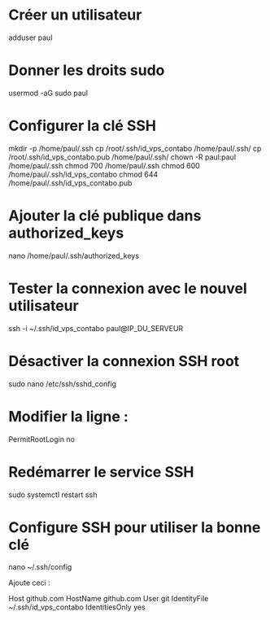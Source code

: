 # Créer un utilisateur
adduser paul

# Donner les droits sudo
usermod -aG sudo paul

# Configurer la clé SSH
mkdir -p /home/paul/.ssh
cp /root/.ssh/id_vps_contabo /home/paul/.ssh/
cp /root/.ssh/id_vps_contabo.pub /home/paul/.ssh/
chown -R paul:paul /home/paul/.ssh
chmod 700 /home/paul/.ssh
chmod 600 /home/paul/.ssh/id_vps_contabo
chmod 644 /home/paul/.ssh/id_vps_contabo.pub

# Ajouter la clé publique dans authorized_keys
nano /home/paul/.ssh/authorized_keys

# Tester la connexion avec le nouvel utilisateur
ssh -i ~/.ssh/id_vps_contabo paul@IP_DU_SERVEUR

# Désactiver la connexion SSH root
sudo nano /etc/ssh/sshd_config
# Modifier la ligne :
PermitRootLogin no

# Redémarrer le service SSH
sudo systemctl restart ssh

# Configure SSH pour utiliser la bonne clé

nano ~/.ssh/config

Ajoute ceci :

Host github.com
    HostName github.com
    User git
    IdentityFile ~/.ssh/id_vps_contabo
    IdentitiesOnly yes

